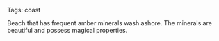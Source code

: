Tags: coast

Beach that has frequent amber minerals wash ashore. The minerals are beautiful and possess magical properties.